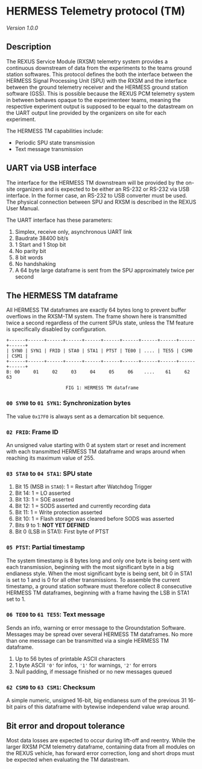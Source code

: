 # HERMESS Telemetry protocol (TM)
_Version 1.0.0_



## Description
The REXUS Service Module (RXSM) telemetry system provides a continuous downstream of data from the experiments to the
teams ground station softwares. This protocol defines the both the interface between the
HERMESS Signal Processing Unit (SPU) with the RXSM and the interface between the ground telemetry receiver and the
HERMESS ground station software (GSS). This is possible because the REXUS PCM telemetry system in between behaves
opaque to the experimenteer teams, meaning the respective experiment output is supposed to be equal to the
datastream on the UART output line provided by the organizers on site for each experiment.

The HERMESS TM capabilities include:

* Periodic SPU state transmission
* Text message transmission



## UART via USB interface
The interface for the HERMESS TM downstream will be provided by the on-site organizers and is expected to be either
an RS-232 or RS-232 via USB interface. In the former case, an RS-232 to USB converter must be used. The physical connection
between SPU and RXSM is described in the REXUS User Manual.

The UART interface has these parameters:

1. Simplex, receive only, asynchronous UART link
2. Baudrate 38400 bit/s
3. 1 Start and 1 Stop bit
4. No parity bit
5. 8 bit words
6. No handshaking
7. A 64 byte large dataframe is sent from the SPU approximately twice per second



## The HERMESS TM dataframe
All HERMESS TM dataframes are exactly 64 bytes long to prevent buffer overflows in the RXSM-TM system. The frame shown here
is transmitted twice a second regardless of the current SPUs state, unless the TM feature is specifically disabled by
configuration.

    +------+------+------+------+------+------+------+------+------+------+------+
    | SYN0 | SYN1 | FRID | STA0 | STA1 | PTST | TE00 | .... | TE55 | CSM0 | CSM1 |
    +------+------+------+------+------+------+------+------+------+------+------+
    B: 00     01     02     03     04     05     06    ....    61     62     63
    
                          FIG 1: HERMESS TM dataframe


### `00 SYN0` to `01 SYN1`: Synchronization bytes
The value `0x17F0` is always sent as a demarcation bit sequence.


### `02 FRID`: Frame ID
An unsigned value starting with 0 at system start or reset and increment with each transmitted HERMESS TM dataframe
and wraps around when reaching its maximum value of 255.


### `03 STA0` to `04 STA1`: SPU state
1. Bit 15 (MSB in `STA0`): 1 = Restart after Watchdog Trigger
2. Bit 14: 1 = LO asserted
3. Bit 13: 1 = SOE asserted
4. Bit 12: 1 = SODS asserted and currently recording data
5. Bit 11: 1 = Write protection asserted
6. Bit 10: 1 = Flash storage was cleared before SODS was asserted
7. Bits 9 to 1: **NOT YET DEFINED**
8. Bit 0 (LSB in STA1): First byte of PTST


### `05 PTST`: Partial timestamp
The system timestamp is 8 bytes long and only one byte is being sent with each transmission, beginning with the
most significant byte in a big endianess style. When the most significant byte is being sent, bit 0 in STA1 is set
to 1 and is 0 for all other transmissions. To assemble the current timestamp, a ground station software must
therefore collect 8 consecutive HERMESS TM dataframes, beginning with a frame having the LSB in STA1 set to 1.


### `06 TE00` to `61 TE55`: Text message
Sends an info, warning or error message to the Groundstation Software. Messages may be spread over several HERMESS TM
dataframes. No more than one messsage can be transmitted via a single HERMESS TM dataframe.
1. Up to 56 bytes of printable ASCII characters
2. 1 byte ASCII `'0'` for infos, `'1'` for warnings, `'2'` for errors
3. Null padding, if message finished or no new messages queued


### `62 CSM0` to `63 CSM1`: Checksum
A simple numeric, unsigned 16-bit, big endianess sum of the previous 31 16-bit pairs of this dataframe with bytewise
independend value wrap around.



## Bit error and dropout tolerance
Most data losses are expected to occur during lift-off and reentry. While the larger RXSM PCM telemetry dataframe, containing
data from all modules on the REXUS vehicle, has forward error correction, long and short drops must be expected when
evaluating the TM datastream.